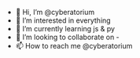 - 👋 Hi, I’m @cyberatorium
- 👀 I’m interested in everything
- 🌱 I’m currently learning js & py
- 💞️ I’m looking to collaborate on -
- 📫 How to reach me @cyberatorium

<!---
cyberatorium/cyberatorium is a ✨ special ✨ repository because its `README.md` (this file) appears on your GitHub profile.
You can click the Preview link to take a look at your changes.
--->

